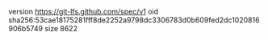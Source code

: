 version https://git-lfs.github.com/spec/v1
oid sha256:53cae18175281fff8de2252a9798dc3306783d0b609fed2dc1020816906b5749
size 8622
